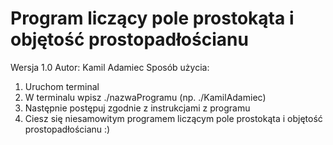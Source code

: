 # Program liczący pole prostokąta i objętość prostopadłościanu
Wersja 1.0
Autor: Kamil Adamiec
Sposób użycia:
1) Uruchom terminal
2) W terminalu wpisz ./nazwaProgramu (np. ./KamilAdamiec)
3) Następnie postępuj zgodnie z instrukcjami z programu
4) Ciesz się niesamowitym programem liczącym pole prostokąta i objętość prostopadłościanu :)
